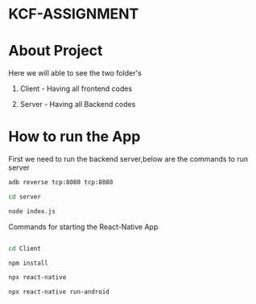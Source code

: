 # KCF-ASSIGNMENT

# About Project
Here we will able to see the two folder's

1. Client - Having all frontend codes

2. Server - Having all Backend codes

# How to run the App



First we need to run the backend server,below are the commands to run server
```bash
adb reverse tcp:8080 tcp:8080  

cd server

node index.js
```
Commands for starting the React-Native App

```bash

cd Client

npm install

npx react-native 

npx react-native run-android

```